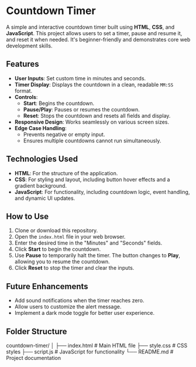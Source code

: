 # Countdown Timer

A simple and interactive countdown timer built using **HTML**, **CSS**, and **JavaScript**. This project allows users to set a timer, pause and resume it, and reset it when needed. It's beginner-friendly and demonstrates core web development skills.

## Features

- **User Inputs**: Set custom time in minutes and seconds.
- **Timer Display**: Displays the countdown in a clean, readable `MM:SS` format.
- **Controls**:
  - **Start**: Begins the countdown.
  - **Pause/Play**: Pauses or resumes the countdown.
  - **Reset**: Stops the countdown and resets all fields and display.
- **Responsive Design**: Works seamlessly on various screen sizes.
- **Edge Case Handling**:
  - Prevents negative or empty input.
  - Ensures multiple countdowns cannot run simultaneously.

## Technologies Used

- **HTML**: For the structure of the application.
- **CSS**: For styling and layout, including button hover effects and a gradient background.
- **JavaScript**: For functionality, including countdown logic, event handling, and dynamic UI updates.

## How to Use

1. Clone or download this repository.
2. Open the `index.html` file in your web browser.
3. Enter the desired time in the "Minutes" and "Seconds" fields.
4. Click **Start** to begin the countdown.
5. Use **Pause** to temporarily halt the timer. The button changes to **Play**, allowing you to resume the countdown.
6. Click **Reset** to stop the timer and clear the inputs.


## Future Enhancements

- Add sound notifications when the timer reaches zero.
- Allow users to customize the alert message.
- Implement a dark mode toggle for better user experience.

## Folder Structure
countdown-timer/
│
├── index.html    # Main HTML file
├── style.css     # CSS styles
├── script.js     # JavaScript for functionality
└── README.md     # Project documentation
